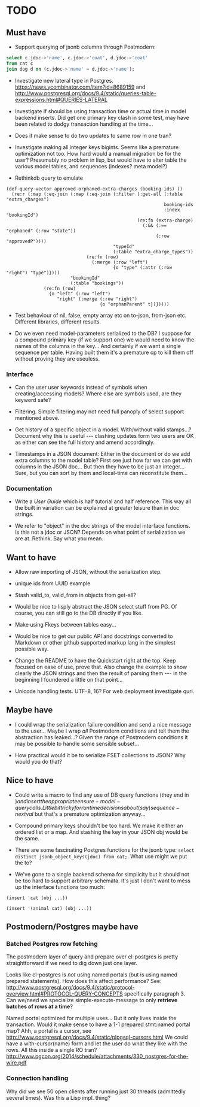 TODO
====

## Must have

* Support querying of jsonb columns through Postmodern:

```sql
select c.jdoc->'name', c.jdoc->'coat', d.jdoc->'coat'
from cat c
join dog d on (c.jdoc->'name' = d.jdoc->'name');
```
* Investigate new lateral type in Postgres.
  https://news.ycombinator.com/item?id=8689159 and
  http://www.postgresql.org/docs/9.4/static/queries-table-expressions.html#QUERIES-LATERAL

* Investigate if should be using transaction time or actual time in
  model backend inserts.  Did get one primary key clash in some test,
  may have been related to dodgy transaction handling at the time...

* Does it make sense to do two updates to same row in one tran?

* Investigate making all integer keys bigints.  Seems like a premature
  optimization not too.  How hard would a manual migration be for the
  user?  Presumably no problem in lisp, but would have to alter table
  the various model tables, and sequences (indexes?  meta model?)

* Rethinkdb query to emulate

```common-lisp
(def-query-vector approved-orphaned-extra-charges (booking-ids) ()
  (re:r (:map (:eq-join (:map (:eq-join (:filter (:get-all (:table "extra_charges")
                                                           booking-ids
                                                           :index "bookingId")
                                                 (re:fn (extra-charge)
                                                   (:&& (:== "orphaned" (:row "state"))
                                                        (:row "approvedP"))))
                                        "typeId"
                                        (:table "extra_charge_types"))
                              (re:fn (row)
                                (:merge (:row "left")
                                        {o "type" (:attr (:row "right") "type")})))
                        "bookingId"
                        (:table "bookings"))
              (re:fn (row)
                {o "left" (:row "left")
                   "right" (:merge (:row "right")
                                   {o "orphanParent" t})}))))
```

* Test behaviour of nil, false, empty array etc on to-json, from-json
  etc.  Different libraries, different results.

* Do we even need model-parameters serialized to the DB?  I suppose
  for a compound primary key (if we support one) we would need to know
  the names of the columns in the key...  And certainly if we want a
  single sequence per table.  Having built them it's a premature op to
  kill them off without proving they are useuless.

### Interface

* Can the user user keywords instead of symbols when creating/accessing
  models?  Where else are symbols used, are they keyword safe?

* Filtering.  Simple filtering may not need full panoply of select
  support mentioned above.

* Get history of a specific object in a model.  With/without valid
  stamps...?  Document why this is useful --- clashing updates form two
  users are OK as either can see the full history and amend
  accordingly.

* Timestamps in a JSON document: Either in the document or do we add
  extra columns to the model table?  First see just how far we can get
  with columns in the JSON doc...  But then they have to be just an
  integer...  Sure, but you can sort by them and local-time can
  reconstitute them...

### Documentation

* Write a *User Guide* which is half tutorial and half reference.
  This way all the built in variation can be explained at greater
  leisure than in doc strings.

* We refer to "object" in the doc strings of the model interface
  functions.  Is this not a jdoc or JSON?  Depends on what point of
  serialization we are at.  Rethink.  Say what you mean.

## Want to have

* Allow raw importing of JSON, without the serialization step.

* unique ids from UUID example

* Stash valid_to, valid_from in objects from get-all?

* Would be nice to lisply abstract the JSON select stuff from PG.  Of
  course, you can still go to the DB directly if you like.
* Make using Fkeys between tables easy...

* Would be nice to get our public API and docstrings converted to
  Markdown or other github supported markup lang in the simplest
  possible way.

* Change the README to have the Quickstart right at the top.  Keep
  focused on ease of use, prove that.  Also change the example to show
  clearly the JSON strings and then the result of parsing them --- in
  the beginning I foundered a little on that point...

* Unicode handling tests.  UTF-8, 16?  For web deployment investigate
  quri.

## Maybe have

* I could wrap the serialization failure condition and send a nice
  message to the user...  Maybe I wrap *all* Postmodern conditions and
  tell them the abstraction has leaked...?  Given the range of Postmodern
  conditions it may be possible to handle some sensible subset...

* How practical would it be to serialize FSET collections to JSON?
  Why would you do that?

## Nice to have

* Could write a macro to find any use of DB query functions (they end
  in $) and insert the appropriate ensure-model-query calls.  Little
  bit tricky for run time decisions about (say) sequence-nextval$ but
  that's a premature optimization anyway...

* Compound primary keys shouldn't be too hard. We make it either an
  ordered list or a map.  And stashing the key in your JSON obj would
  be the same.

* There are some fascinating Postgres functions for the jsonb type:
  `select distinct jsonb_object_keys(jdoc) from cat;`.  What use
  might we put the to?

* We've gone to a single backend schema for simplicity but it should not
  be too hard to support arbitrary schemata.  It's just I don't want to
  mess up the interface functions too much:

```
(insert 'cat (obj ...))

(insert '(animal cat) (obj ...))
```

## Postmodern/Postgres maybe have

###  Batched Postgres row fetching

The postmodern layer of query and prepare over cl-postgres is pretty
straightforward if we need to dig down just one layer.

Looks like cl-postgres is *not* using named portals (but is using
named prepared statements).  How does this affect performance?  See:
http://www.postgresql.org/docs/9.4/static/protocol-overview.html#PROTOCOL-QUERY-CONCEPTS
specifically paragraph 3.  Can we/need we specialize
simple-execute-message to only **retrieve batches of rows at a time**?

Named portal optimized for multiple uses...  But it only lives inside the
transaction.  Would it make sense to have a 1-1 prepared stmt:named portal
map?  Ahh, a portal is a cursor, see
http://www.postgresql.org/docs/9.4/static/plpgsql-cursors.html
We could have a with-cursor(name) form and let the user
do what they like with the rows.  All this inside a single RO
tran?  http://www.pgcon.org/2014/schedule/attachments/330_postgres-for-the-wire.pdf

### Connection handling

Why did we see 50 open clients after running just 30 threads
(admittedly several times).  Was this a Lisp impl. thing?
